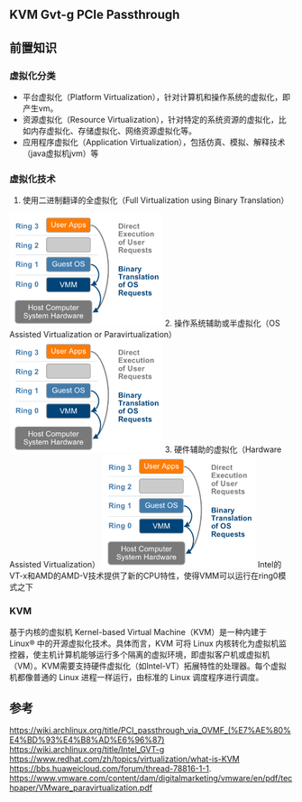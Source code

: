 ## KVM Gvt-g PCIe Passthrough

## 前置知识

### 虚拟化分类
- 平台虚拟化（Platform Virtualization），针对计算机和操作系统的虚拟化，即产生vm。
- 资源虚拟化（Resource Virtualization），针对特定的系统资源的虚拟化，比如内存虚拟化、存储虚拟化、网络资源虚拟化等。
- 应用程序虚拟化（Application Virtualization），包括仿真、模拟、解释技术（java虚拟机jvm）等

### 虚拟化技术
1. 使用二进制翻译的全虚拟化（Full Virtualization using Binary Translation）
<img src="assets/001.png" height=200>  
2. 操作系统辅助或半虚拟化（OS Assisted Virtualization or Paravirtualization）
<img src="assets/001.png" height=200>  
3. 硬件辅助的虚拟化（Hardware Assisted Virtualization）  
<img src="assets/001.png" height=200>  
Intel的VT-x和AMD的AMD-V技术提供了新的CPU特性，使得VMM可以运行在ring0模式之下

### KVM
基于内核的虚拟机 Kernel-based Virtual Machine（KVM）是一种内建于 Linux® 中的开源虚拟化技术。具体而言，KVM 可将 Linux 内核转化为虚拟机监控器，使主机计算机能够运行多个隔离的虚拟环境，即虚拟客户机或虚拟机（VM）。KVM需要支持硬件虚拟化（如Intel-VT）拓展特性的处理器。每个虚拟机都像普通的 Linux 进程一样运行，由标准的 Linux 调度程序进行调度。

## 参考
https://wiki.archlinux.org/title/PCI_passthrough_via_OVMF_(%E7%AE%80%E4%BD%93%E4%B8%AD%E6%96%87)
https://wiki.archlinux.org/title/Intel_GVT-g
https://www.redhat.com/zh/topics/virtualization/what-is-KVM
https://bbs.huaweicloud.com/forum/thread-78816-1-1.
https://www.vmware.com/content/dam/digitalmarketing/vmware/en/pdf/techpaper/VMware_paravirtualization.pdf

